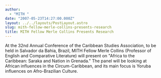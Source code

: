 ```yaml
---
author:
  - "MITH "
date: "2007-05-23T14:27:00.000Z"
layout: ../../layouts/PostLayout.astro
slug: mith-fellow-merle-collins-presents-research
title: MITH Fellow Merle Collins Presents Research
---
```


At the 32nd Annual Conference of the Caribbean Studies Association, to be held in Salvador da Bahia, Brazil, MITH Fellow Merle Collins (Professor of English and Comparative Literature) will present on "Africa to the Caribbean: Saraka and Nation in Grenada." The panel will be looking at African influences in the Circum-Caribbean, and its main focus is Yoruba influences on Afro-Brazilian Culture.
